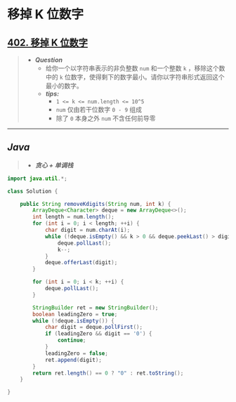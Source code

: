 # 移掉 K 位数字

## [402. 移掉 K 位数字](https://leetcode.cn/problems/remove-k-digits/)

> - ***Question***
>   - 给你一个以字符串表示的非负整数 `num` 和一个整数 `k` ，移除这个数中的 `k` 位数字，使得剩下的数字最小。请你以字符串形式返回这个最小的数字。
>   - ***tips:***
>     - `1 <= k <= num.length <= 10^5`
>     - `num` 仅由若干位数字 `0 - 9` 组成
>     - 除了 `0` 本身之外 `num` 不含任何前导零

---

## *Java*

> - ***贪心 + 单调栈***

```java
import java.util.*;

class Solution {

    public String removeKdigits(String num, int k) {
        ArrayDeque<Character> deque = new ArrayDeque<>();
        int length = num.length();
        for (int i = 0; i < length; ++i) {
            char digit = num.charAt(i);
            while (!deque.isEmpty() && k > 0 && deque.peekLast() > digit) {
                deque.pollLast();
                k--;
            }
            deque.offerLast(digit);
        }

        for (int i = 0; i < k; ++i) {
            deque.pollLast();
        }

        StringBuilder ret = new StringBuilder();
        boolean leadingZero = true;
        while (!deque.isEmpty()) {
            char digit = deque.pollFirst();
            if (leadingZero && digit == '0') {
                continue;
            }
            leadingZero = false;
            ret.append(digit);
        }
        return ret.length() == 0 ? "0" : ret.toString();
    }

}
```
